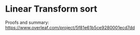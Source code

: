 # Linear Transform sort

Proofs and summary: https://www.overleaf.com/project/5f81e61b5ce9280001ecd7dd

